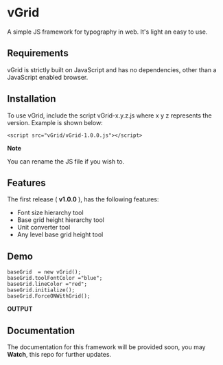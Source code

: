 # vGrid
A simple JS framework for typography in web. It's light an easy to use.

## Requirements

vGrid is strictly built on JavaScript and has no dependencies, other than a JavaScript enabled browser.

## Installation

To use vGrid, include the script vGrid-x.y.z.js where x y z represents the version. Example is shown below:

    <script src="vGrid/vGrid-1.0.0.js"></script>

**Note**

You can rename the JS file if you wish to.

## Features
The first release ( **v1.0.0** ), has the following features:
- Font size hierarchy tool
- Base grid height hierarchy tool
- Unit converter tool
- Any level base grid height tool

## Demo

    baseGrid  = new vGrid();
    baseGrid.toolFontColor ="blue";
    baseGrid.lineColor ="red";
    baseGrid.initialize();
    baseGrid.ForceONWithGrid();

**OUTPUT**

## Documentation
The documentation for this framework will be provided soon, you may **Watch**, this repo for further updates.

